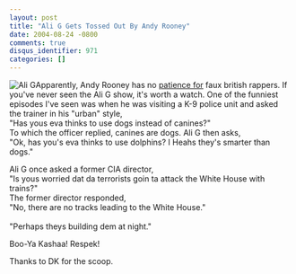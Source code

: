 ```yaml
---
layout: post
title: "Ali G Gets Tossed Out By Andy Rooney"
date: 2004-08-24 -0800
comments: true
disqus_identifier: 971
categories: []
---
```

![Ali G](/images/AliG.jpg)Apparently, Andy Rooney has no [patience
for](http://www.nypost.com/entertainment/27433.htm) faux british
rappers. If you've never seen the Ali G show, it's worth a watch. One of
the funniest episodes I've seen was when he was visiting a K-9 police
unit and asked the trainer in his "urban" style,\
"Has yous eva thinks to use dogs instead of canines?"\
To which the officer replied, canines are dogs. Ali G then asks, \
"Ok, has you's eva thinks to use dolphins? I Heahs they's smarter than
dogs."

Ali G once asked a former CIA director, \
"Is yous worried dat da terrorists goin ta attack the White House with
trains?"\
The former director responded, \
"No, there are no tracks leading to the White House."\
\
"Perhaps theys building dem at night."

Boo-Ya Kashaa! Respek!

Thanks to DK for the scoop.

